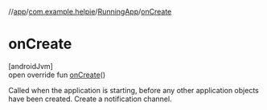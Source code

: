 //[app](../../../index.md)/[com.example.helpie](../index.md)/[RunningApp](index.md)/[onCreate](on-create.md)

# onCreate

[androidJvm]\
open override fun [onCreate](on-create.md)()

Called when the application is starting, before any other application objects have been created. Create a notification channel.
